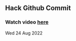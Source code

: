 
 ## Hack Github Commit 
 ### Watch video <a href="https://www.youtube.com">here</a> 
 Wed 24 Aug 2022 
